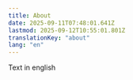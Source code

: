 ```yaml
---
title: About
date: 2025-09-11T07:48:01.641Z
lastmod: 2025-09-12T10:55:01.801Z
translationKey: "about"
lang: "en"
---
```


Text in english